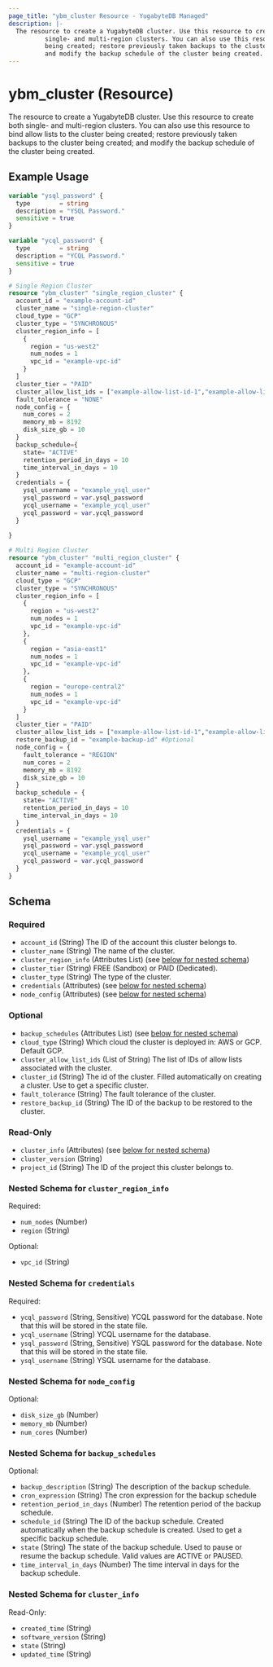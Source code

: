 ```yaml
---
page_title: "ybm_cluster Resource - YugabyteDB Managed"
description: |-
  The resource to create a YugabyteDB cluster. Use this resource to create both
          single- and multi-region clusters. You can also use this resource to bind allow lists to the cluster
          being created; restore previously taken backups to the cluster being created;
          and modify the backup schedule of the cluster being created.
---
```


# ybm_cluster (Resource)

The resource to create a YugabyteDB cluster. Use this resource to create both 
		single- and multi-region clusters. You can also use this resource to bind allow lists to the cluster 
		being created; restore previously taken backups to the cluster being created; 
		and modify the backup schedule of the cluster being created.


## Example Usage

```terraform
variable "ysql_password" {
  type        = string
  description = "YSQL Password."
  sensitive = true
}

variable "ycql_password" {
  type        = string
  description = "YCQL Password."
  sensitive = true
}

# Single Region Cluster
resource "ybm_cluster" "single_region_cluster" {
  account_id = "example-account-id"
  cluster_name = "single-region-cluster"
  cloud_type = "GCP"
  cluster_type = "SYNCHRONOUS"
  cluster_region_info = [
    {
      region = "us-west2"
      num_nodes = 1
      vpc_id = "example-vpc-id"
    }
  ]
  cluster_tier = "PAID"
  cluster_allow_list_ids = ["example-allow-list-id-1","example-allow-list-id-2"] # Optional
  fault_tolerance = "NONE"
  node_config = {
    num_cores = 2
    memory_mb = 8192
    disk_size_gb = 10
  }
  backup_schedule={
    state= "ACTIVE"
    retention_period_in_days = 10
    time_interval_in_days = 10
  }
  credentials = {
    ysql_username = "example_ysql_user"
    ysql_password = var.ysql_password
    ycql_username = "example_ycql_user"
    ycql_password = var.ycql_password
  }
 
}

# Multi Region Cluster
resource "ybm_cluster" "multi_region_cluster" {
  account_id = "example-account-id"
  cluster_name = "multi-region-cluster"
  cloud_type = "GCP"
  cluster_type = "SYNCHRONOUS"
  cluster_region_info = [
    {
      region = "us-west2"
      num_nodes = 1
      vpc_id = "example-vpc-id"
    },
    {
      region = "asia-east1"
      num_nodes = 1
      vpc_id = "example-vpc-id"
    },
    {
      region = "europe-central2"
      num_nodes = 1
      vpc_id = "example-vpc-id"
    }
  ]
  cluster_tier = "PAID"
  cluster_allow_list_ids = ["example-allow-list-id-1","example-allow-list-id-2"] # Optional
  restore_backup_id = "example-backup-id" #Optional
  node_config = {
    fault_tolerance = "REGION"
    num_cores = 2
    memory_mb = 8192
    disk_size_gb = 10
  }
  backup_schedule = {
    state= "ACTIVE"
    retention_period_in_days = 10
    time_interval_in_days = 10
  } 
  credentials = {
    ysql_username = "example_ysql_user"
    ysql_password = var.ysql_password
    ycql_username = "example_ycql_user"
    ycql_password = var.ycql_password
  }
}
```

<!-- schema generated by tfplugindocs -->
## Schema

### Required

- `account_id` (String) The ID of the account this cluster belongs to.
- `cluster_name` (String) The name of the cluster.
- `cluster_region_info` (Attributes List) (see [below for nested schema](#nestedatt--cluster_region_info))
- `cluster_tier` (String) FREE (Sandbox) or PAID (Dedicated).
- `cluster_type` (String) The type of the cluster.
- `credentials` (Attributes) (see [below for nested schema](#nestedatt--credentials))
- `node_config` (Attributes) (see [below for nested schema](#nestedatt--node_config))

### Optional

- `backup_schedules` (Attributes List) (see [below for nested schema](#nestedatt--backup_schedules))
- `cloud_type` (String) Which cloud the cluster is deployed in: AWS or GCP. Default GCP.
- `cluster_allow_list_ids` (List of String) The list of IDs of allow lists associated with the cluster.
- `cluster_id` (String) The id of the cluster. Filled automatically on creating a cluster. Use to get a specific cluster.
- `fault_tolerance` (String) The fault tolerance of the cluster.
- `restore_backup_id` (String) The ID of the backup to be restored to the cluster.

### Read-Only

- `cluster_info` (Attributes) (see [below for nested schema](#nestedatt--cluster_info))
- `cluster_version` (String)
- `project_id` (String) The ID of the project this cluster belongs to.

<a id="nestedatt--cluster_region_info"></a>
### Nested Schema for `cluster_region_info`

Required:

- `num_nodes` (Number)
- `region` (String)

Optional:

- `vpc_id` (String)


<a id="nestedatt--credentials"></a>
### Nested Schema for `credentials`

Required:

- `ycql_password` (String, Sensitive) YCQL password for the database. Note that this will be stored in the state file.
- `ycql_username` (String) YCQL username for the database.
- `ysql_password` (String, Sensitive) YSQL password for the database. Note that this will be stored in the state file.
- `ysql_username` (String) YSQL username for the database.


<a id="nestedatt--node_config"></a>
### Nested Schema for `node_config`

Optional:

- `disk_size_gb` (Number)
- `memory_mb` (Number)
- `num_cores` (Number)


<a id="nestedatt--backup_schedules"></a>
### Nested Schema for `backup_schedules`

Optional:

- `backup_description` (String) The description of the backup schedule.
- `cron_expression` (String) The cron expression for the backup schedule
- `retention_period_in_days` (Number) The retention period of the backup schedule.
- `schedule_id` (String) The ID of the backup schedule. Created automatically when the backup schedule is created. Used to get a specific backup schedule.
- `state` (String) The state of the backup schedule. Used to pause or resume the backup schedule. Valid values are ACTIVE or PAUSED.
- `time_interval_in_days` (Number) The time interval in days for the backup schedule.


<a id="nestedatt--cluster_info"></a>
### Nested Schema for `cluster_info`

Read-Only:

- `created_time` (String)
- `software_version` (String)
- `state` (String)
- `updated_time` (String)
